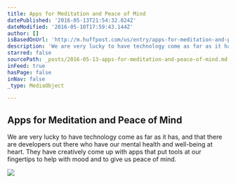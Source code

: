 ```yaml
---
title: Apps for Meditation and Peace of Mind
datePublished: '2016-05-13T21:54:32.024Z'
dateModified: '2016-05-10T17:59:43.144Z'
author: []
isBasedOnUrl: 'http://m.huffpost.com/us/entry/apps-for-meditation-and-p_b_9860984.html'
description: 'We are very lucky to have technology come as far as it has, and that there are developers out there who have our mental health and well-being at heart. They have creatively come up with apps that put tools at our fingertips to help with mood and to give us peace of mind.'
starred: false
sourcePath: _posts/2016-05-13-apps-for-meditation-and-peace-of-mind.md
inFeed: true
hasPage: false
inNav: false
_type: MediaObject

---
```

<article style=""><h1>Apps for Meditation and Peace of Mind</h1><p>We are very lucky to have technology come as far as it has, and that there are developers out there who have our mental health and well-being at heart. They have creatively come up with apps that put tools at our fingertips to help with mood and to give us peace of mind.</p><img src="http://i.huffpost.com/gen/4188598/images/o-MEDITATION-OFFICE-facebook.jpg" /></article>